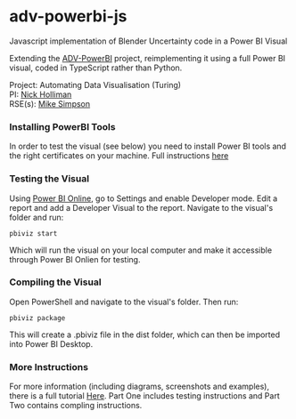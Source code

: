 # adv-powerbi-js
Javascript implementation of Blender Uncertainty code in a Power BI Visual

Extending the [ADV-PowerBI](https://github.com/NewcastleRSE/ADV-PowerBI) project, reimplementing it using a full Power BI visual, coded in TypeScript rather than Python.

Project: Automating Data Visualisation (Turing)  
PI: [Nick Holliman](https://www.ncl.ac.uk/computing/people/profile/nickholliman.html)  
RSE(s): [Mike Simpson](https://www.ncl.ac.uk/digitalinstitute/staff/profile/mikesimpson.html)    

### Installing PowerBI Tools
In order to test the visual (see below) you need to install Power BI tools and the right certificates on your machine.
Full instructions [here](https://docs.microsoft.com/en-gb/power-bi/developer/visuals/custom-visual-develop-tutorial)

### Testing the Visual
Using [Power BI Online](https://powerbi.microsoft.com/), go to Settings and enable Developer mode. Edit a report and add a Developer Visual to the report. Navigate to the visual's folder and run:

`pbiviz start`

Which will run the visual on your local computer and make it accessible through Power BI Onlien for testing.

### Compiling the Visual
Open PowerShell and navigate to the visual's folder. Then run:

`pbiviz package`

This will create a .pbiviz file in the dist folder, which can then be imported into Power BI Desktop.

### More Instructions
For more information (including diagrams, screenshots and examples), there is a full tutorial [Here](https://docs.microsoft.com/en-us/power-bi/developer/visuals/custom-visual-develop-tutorial). Part One includes testing instructions and Part Two contains compling instructions.

